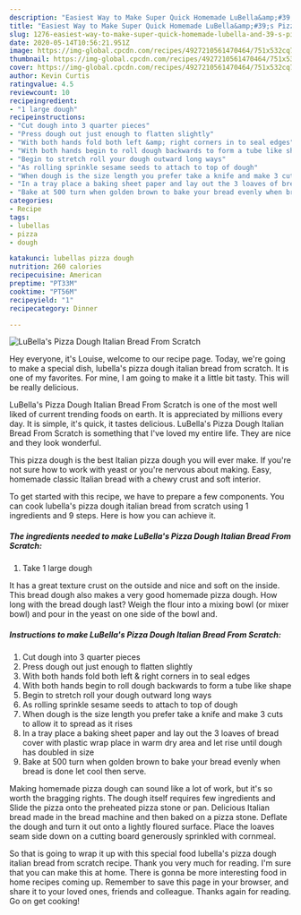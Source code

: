```yaml
---
description: "Easiest Way to Make Super Quick Homemade LuBella&amp;#39;s Pizza Dough Italian Bread From Scratch"
title: "Easiest Way to Make Super Quick Homemade LuBella&amp;#39;s Pizza Dough Italian Bread From Scratch"
slug: 1276-easiest-way-to-make-super-quick-homemade-lubella-and-39-s-pizza-dough-italian-bread-from-scratch
date: 2020-05-14T10:56:21.951Z
image: https://img-global.cpcdn.com/recipes/4927210561470464/751x532cq70/lubellas-pizza-dough-italian-bread-from-scratch-recipe-main-photo.jpg
thumbnail: https://img-global.cpcdn.com/recipes/4927210561470464/751x532cq70/lubellas-pizza-dough-italian-bread-from-scratch-recipe-main-photo.jpg
cover: https://img-global.cpcdn.com/recipes/4927210561470464/751x532cq70/lubellas-pizza-dough-italian-bread-from-scratch-recipe-main-photo.jpg
author: Kevin Curtis
ratingvalue: 4.5
reviewcount: 10
recipeingredient:
- "1 large dough"
recipeinstructions:
- "Cut dough into 3 quarter pieces"
- "Press dough out just enough to flatten slightly"
- "With both hands fold both left &amp; right corners in to seal edges"
- "With both hands begin to roll dough backwards to form a tube like shape"
- "Begin to stretch roll your dough outward long ways"
- "As rolling sprinkle sesame seeds to attach to top of dough"
- "When dough is the size length you prefer take a knife and make 3 cuts to allow it to spread as it rises"
- "In a tray place a baking sheet paper and lay out the 3 loaves of bread cover with plastic wrap place in warm dry area and let rise until dough has doubled in size"
- "Bake at 500 turn when golden brown to bake your bread evenly when bread is done let cool then serve."
categories:
- Recipe
tags:
- lubellas
- pizza
- dough

katakunci: lubellas pizza dough 
nutrition: 260 calories
recipecuisine: American
preptime: "PT33M"
cooktime: "PT56M"
recipeyield: "1"
recipecategory: Dinner

---
```



![LuBella&#39;s Pizza Dough Italian Bread From Scratch](https://img-global.cpcdn.com/recipes/4927210561470464/751x532cq70/lubellas-pizza-dough-italian-bread-from-scratch-recipe-main-photo.jpg)

Hey everyone, it's Louise, welcome to our recipe page. Today, we're going to make a special dish, lubella&#39;s pizza dough italian bread from scratch. It is one of my favorites. For mine, I am going to make it a little bit tasty. This will be really delicious.

LuBella&#39;s Pizza Dough Italian Bread From Scratch is one of the most well liked of current trending foods on earth. It is appreciated by millions every day. It is simple, it's quick, it tastes delicious. LuBella&#39;s Pizza Dough Italian Bread From Scratch is something that I've loved my entire life. They are nice and they look wonderful.

This pizza dough is the best Italian pizza dough you will ever make. If you&#39;re not sure how to work with yeast or you&#39;re nervous about making. Easy, homemade classic Italian bread with a chewy crust and soft interior.


To get started with this recipe, we have to prepare a few components. You can cook lubella&#39;s pizza dough italian bread from scratch using 1 ingredients and 9 steps. Here is how you can achieve it.

<!--inarticleads1-->

##### The ingredients needed to make LuBella&#39;s Pizza Dough Italian Bread From Scratch:

1. Take 1 large dough


It has a great texture crust on the outside and nice and soft on the inside. This bread dough also makes a very good homemade pizza dough. How long with the bread dough last? Weigh the flour into a mixing bowl (or mixer bowl) and pour in the yeast on one side of the bowl and. 

<!--inarticleads2-->

##### Instructions to make LuBella&#39;s Pizza Dough Italian Bread From Scratch:

1. Cut dough into 3 quarter pieces
1. Press dough out just enough to flatten slightly
1. With both hands fold both left &amp; right corners in to seal edges
1. With both hands begin to roll dough backwards to form a tube like shape
1. Begin to stretch roll your dough outward long ways
1. As rolling sprinkle sesame seeds to attach to top of dough
1. When dough is the size length you prefer take a knife and make 3 cuts to allow it to spread as it rises
1. In a tray place a baking sheet paper and lay out the 3 loaves of bread cover with plastic wrap place in warm dry area and let rise until dough has doubled in size
1. Bake at 500 turn when golden brown to bake your bread evenly when bread is done let cool then serve.


Making homemade pizza dough can sound like a lot of work, but it&#39;s so worth the bragging rights. The dough itself requires few ingredients and Slide the pizza onto the preheated pizza stone or pan. Delicious Italian bread made in the bread machine and then baked on a pizza stone. Deflate the dough and turn it out onto a lightly floured surface. Place the loaves seam side down on a cutting board generously sprinkled with cornmeal. 

So that is going to wrap it up with this special food lubella&#39;s pizza dough italian bread from scratch recipe. Thank you very much for reading. I'm sure that you can make this at home. There is gonna be more interesting food in home recipes coming up. Remember to save this page in your browser, and share it to your loved ones, friends and colleague. Thanks again for reading. Go on get cooking!
